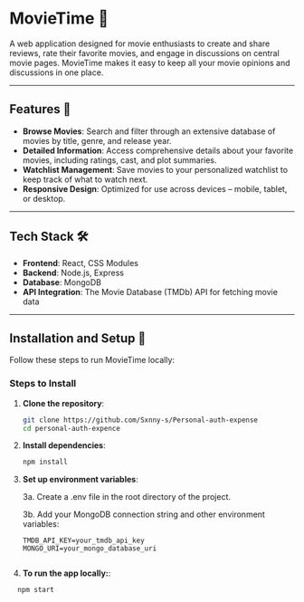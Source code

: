 # MovieTime 🎥

A web application designed for movie enthusiasts to create and share reviews, rate their favorite movies, and engage in discussions on central movie pages. MovieTime makes it easy to keep all your movie opinions and discussions in one place.


---

## Features 🌟

- **Browse Movies**: Search and filter through an extensive database of movies by title, genre, and release year.
- **Detailed Information**: Access comprehensive details about your favorite movies, including ratings, cast, and plot summaries.
- **Watchlist Management**: Save movies to your personalized watchlist to keep track of what to watch next.
- **Responsive Design**: Optimized for use across devices – mobile, tablet, or desktop.

---

## Tech Stack 🛠️

- **Frontend**: React, CSS Modules
- **Backend**: Node.js, Express
- **Database**: MongoDB
- **API Integration**: The Movie Database (TMDb) API for fetching movie data

---

## Installation and Setup 🚀

Follow these steps to run MovieTime locally:
   
### Steps to Install

1. **Clone the repository**:
   ```bash
   git clone https://github.com/Sxnny-s/Personal-auth-expense
   cd personal-auth-expence

2. **Install dependencies**:
    ```bash
    npm install

3. **Set up environment variables**:
   
      3a. Create a .env file in the root directory of the project.
    
      3b. Add your MongoDB connection string and other environment variables:
    
   ```env
   TMDB_API_KEY=your_tmdb_api_key
   MONGO_URI=your_mongo_database_uri


4. **To run the app locally:**:
```bash
  npm start
